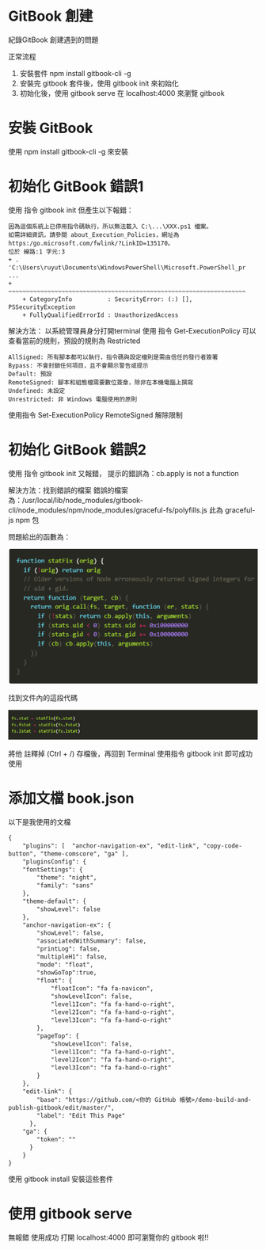 # GitBook 創建

紀錄GitBook 創建遇到的問題

正常流程

1. 安裝套件 npm install gitbook-cli -g
2. 安裝完 gitbook 套件後，使用 gitbook init 來初始化
3. 初始化後，使用 gitbook serve 在 localhost:4000 來瀏覽 gitbook

# 安裝 GitBook

使用 npm install gitbook-cli -g 來安裝

# 初始化 GitBook 錯誤1

使用 指令 gitbook init
但產生以下報錯：

    因為這個系統上已停用指令碼執行，所以無法載入 C:\...\XXX.ps1 檔案。
    如需詳細資訊，請參閱 about_Execution_Policies，網址為 https:/go.microsoft.com/fwlink/?LinkID=135170。
    位於 線路:1 字元:3
    + . 'C:\Users\ruyut\Documents\WindowsPowerShell\Microsoft.PowerShell_pr ...
    +   ~~~~~~~~~~~~~~~~~~~~~~~~~~~~~~~~~~~~~~~~~~~~~~~~~~~~~~~~~~~~~~~~~~~
        + CategoryInfo          : SecurityError: (:) [], PSSecurityException
        + FullyQualifiedErrorId : UnauthorizedAccess


解決方法：
以系統管理員身分打開terminal
使用 指令 Get-ExecutionPolicy 可以查看當前的規則，預設的規則為 Restricted

    AllSigned: 所有腳本都可以執行，指令碼與設定檔則是需由信任的發行者簽署
    Bypass: 不會封鎖任何項目，且不會顯示警告或提示
    Default: 預設
    RemoteSigned: 腳本和組態檔需要數位簽章，除非在本機電腦上撰寫
    Undefined: 未設定
    Unrestricted: 非 Windows 電腦使用的原則

使用指令 Set-ExecutionPolicy RemoteSigned 解除限制

# 初始化 GitBook 錯誤2

使用 指令 gitbook init 又報錯，
提示的錯誤為：cb.apply is not a function

解決方法：找到錯誤的檔案
錯誤的檔案為：/usr/local/lib/node_modules/gitbook-cli/node_modules/npm/node_modules/graceful-fs/polyfills.js
此為 graceful-js npm 包

問題給出的函數為：

![Cowman](./cb.png)

找到文件內的這段代碼

![Cowman2](./cbToBeCtrl.png)

將他 註釋掉 (Ctrl + /)
存檔後，再回到 Terminal 使用指令 gitbook init 即可成功使用

# 添加文檔 book.json

以下是我使用的文檔

    {
        "plugins": [  "anchor-navigation-ex", "edit-link", "copy-code-button", "theme-comscore", "ga" ],
        "pluginsConfig": {
        "fontSettings": {
            "theme": "night",
            "family": "sans"
        },
        "theme-default": {
            "showLevel": false
        },
        "anchor-navigation-ex": {
            "showLevel": false,
            "associatedWithSummary": false,
            "printLog": false,
            "multipleH1": false,
            "mode": "float",
            "showGoTop":true,
            "float": {
                "floatIcon": "fa fa-navicon",
                "showLevelIcon": false,
                "level1Icon": "fa fa-hand-o-right",
                "level2Icon": "fa fa-hand-o-right",
                "level3Icon": "fa fa-hand-o-right"
            },
            "pageTop": {
                "showLevelIcon": false,
                "level1Icon": "fa fa-hand-o-right",
                "level2Icon": "fa fa-hand-o-right",
                "level3Icon": "fa fa-hand-o-right"
            }
        },
        "edit-link": {
            "base": "https://github.com/<你的 GitHub 帳號>/demo-build-and-publish-gitbook/edit/master/",
            "label": "Edit This Page"
          },
        "ga": {
            "token": ""
          }
        }
    }

使用 gitbook install 安裝這些套件

# 使用 gitbook serve

無報錯 使用成功 打開 localhost:4000 即可瀏覽你的 gitbook 啦!!
